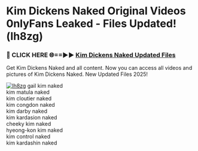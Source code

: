 # Kim Dickens Naked Original Videos 0nlyFans Leaked - Files Updated! (lh8zg)

<h3>🔴 CLICK HERE 🌐==►► <a href="https://tinyurl.com/up5wt9bj" rel="nofollow">Kim Dickens Naked Updated Files</a></h3>

Get Kim Dickens Naked and all content. Now you can access all videos and pictures of Kim Dickens Naked. New Updated Files 2025!

[![lh8zg](https://i.imgur.com/ABiUzMV.gif)](https://tinyurl.com/up5wt9bj)
gail kim naked<br>
kim matula naked<br>
kim cloutier naked<br>
kim congdon naked<br>
kim darby naked<br>
kim kardasion naked<br>
cheeky kim naked<br>
hyeong-kon kim naked<br>
kim control naked<br>
kim kardashin naked